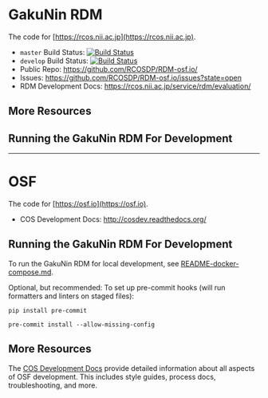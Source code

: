 # GakuNin RDM

The code for [https://rcos.nii.ac.jp](https://rcos.nii.ac.jp).



- `master` Build Status: [![Build Status](https://travis-ci.org/RCOSDP/RDM-osf.io.svg?branch=nii-mergework-201802)](https://travis-ci.org/RCOSDP/RDM-osf.io)
- `develop` Build Status: [![Build Status](https://travis-ci.org/RCOSDP/RDM-osf.io.svg?branch=develop)](https://travis-ci.org/RCOSDP/RDM-osf.io)
- Public Repo: https://github.com/RCOSDP/RDM-osf.io/
- Issues: https://github.com/RCOSDP/RDM-osf.io/issues?state=open
- RDM Development Docs: https://rcos.nii.ac.jp/service/rdm/evaluation/

## More Resources

## Running the GakuNin RDM For Development

---
# OSF

The code for [https://osf.io](https://osf.io).

- COS Development Docs: http://cosdev.readthedocs.org/

## Running the GakuNin RDM For Development

To run the GakuNin RDM for local development, see [README-docker-compose.md](https://github.com/CenterForOpenScience/osf.io/blob/develop/README-docker-compose.md).

Optional, but recommended: To set up pre-commit hooks (will run
formatters and linters on staged files):

```
pip install pre-commit

pre-commit install --allow-missing-config
```

## More Resources

The [COS Development Docs](http://cosdev.readthedocs.org/) provide detailed information about all aspects of OSF development.
This includes style guides, process docs, troubleshooting, and more.
